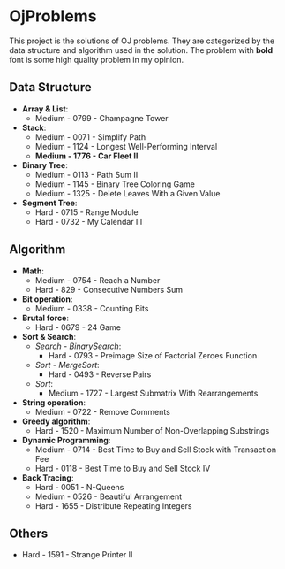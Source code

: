 # OjProblems

This project is the solutions of OJ problems.
They are categorized by the data structure and algorithm used in the solution.
The problem with **bold** font is some high quality problem in my opinion.

## Data Structure

- **Array & List**:
  - Medium - 0799 - Champagne Tower
- **Stack**:
  - Medium - 0071 - Simplify Path
  - Medium - 1124 - Longest Well-Performing Interval
  - **Medium - 1776 - Car Fleet II**
- **Binary Tree**:
  - Medium - 0113 - Path Sum II
  - Medium - 1145 - Binary Tree Coloring Game
  - Medium - 1325 - Delete Leaves With a Given Value
- **Segment Tree**:
  - Hard - 0715 - Range Module
  - Hard - 0732 - My Calendar III

## Algorithm

- **Math**:
  - Medium - 0754 - Reach a Number
  - Hard - 829 - Consecutive Numbers Sum
- **Bit operation**:
  - Medium - 0338 - Counting Bits
- **Brutal force**:
  - Hard - 0679 - 24 Game
- **Sort & Search**:
  - *Search - BinarySearch*:
    - Hard - 0793 - Preimage Size of Factorial Zeroes Function
  - *Sort - MergeSort*:
    - Hard - 0493 - Reverse Pairs
  - *Sort*:
    - Medium - 1727 - Largest Submatrix With Rearrangements
- **String operation**:
  - Medium - 0722 - Remove Comments
- **Greedy algorithm**:
  - Hard - 1520 - Maximum Number of Non-Overlapping Substrings
- **Dynamic Programming**:
  - Medium - 0714 - Best Time to Buy and Sell Stock with Transaction Fee
  - Hard - 0118 - Best Time to Buy and Sell Stock IV
- **Back Tracing**:
  - Hard - 0051 - N-Queens
  - Medium - 0526 - Beautiful Arrangement
  - Hard - 1655 - Distribute Repeating Integers

## Others

- Hard - 1591 - Strange Printer II
